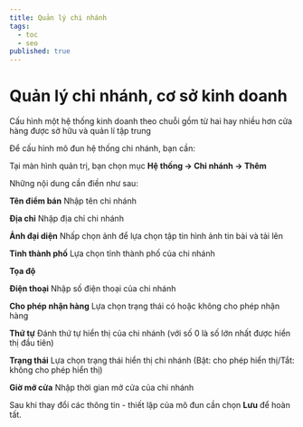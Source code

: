 ```yaml
---
title: Quản lý chi nhánh
tags:
  - toc
  - seo
published: true
---
```

# Quản lý chi nhánh, cơ sở kinh doanh

Cấu hình một hệ thống kinh doanh theo chuỗi gồm từ hai hay nhiều hơn cửa hàng được sở hữu và quản lí tập trung

Để cấu hình mô đun hệ thống chi nhánh, bạn cần:

Tại màn hình quản trị, bạn chọn mục **Hệ thống -> Chi nhánh -> Thêm**

Những nội dung cần điền như sau:

**Tên điểm bán**
Nhập tên chi nhánh

**Địa chỉ**
Nhập địa chỉ chi nhánh

**Ảnh đại diện**
Nhấp chọn ảnh để lựa chọn tập tin hình ảnh tin bài và tải lên

**Tỉnh thành phố**
Lựa chọn tỉnh thành phố của chi nhánh

**Tọa độ**

**Điện thoại**
Nhập số điện thoại của chi nhánh

**Cho phép nhận hàng**
Lựa chọn trạng thái có hoặc không cho phép nhận hàng

**Thứ tự**
Đánh thứ tự hiển thị của chi nhánh (với số 0 là số lớn nhất được hiển thị đầu tiên)

**Trạng thái**
Lựa chọn trạng thái hiển thị chi nhánh (Bật: cho phép hiển thị/Tắt: không cho phép hiển thị)

**Giờ mở cửa**
Nhập thời gian mở cửa của chi nhánh

Sau khi thay đổi các thông tin - thiết lập của mô đun cần chọn **Lưu** để hoàn tất.
